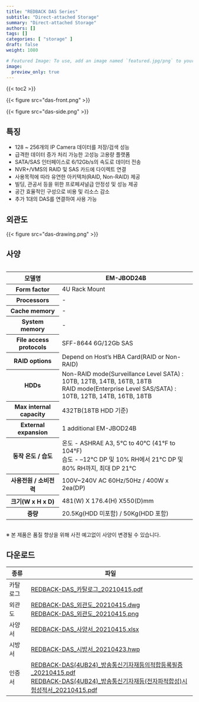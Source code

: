 ```yaml
---
title: "REDBACK DAS Series"
subtitle: "Direct-attached Storage"
summary: "Direct-attached Storage"
authors: []
tags: []
categories: [ "storage" ]
draft: false
weight: 1080

# Featured Image: To use, add an image named `featured.jpg/png` to your page's folder.
image:
  preview_only: true
---
```


{{< toc2 >}}

<div class="container">
<div class="row align-items-center">
<div class="col-sm">

{{< figure src="das-front.png" >}}

</div>
<div class="col-sm">

{{< figure src="das-side.png" >}}

</div>
</div>
</div>

<div class="container">
<div class="row align-items-top">
<div class="col-12 col-sm-8 pl-0">

## 특징

- 128 ~ 256개의 IP Camera 데이터를 저장/검색 성능
- 급격한 데이터 증가 처리 가능한 고성능 고용량 플랫폼
- SATA/SAS 인터페이스로 6/12Gb/s의 속도로 데이터 전송
- NVR+/VMS의 RAID 및 SAS 카드에 다이렉트 연결
- 사용목적에 따라 유연한 아키텍처(RAID, Non-RAID) 제공
- 빌딩, 관공서 등을 위한 프로페셔널급 안정성 및 성능 제공
- 공간 효율적인 구성으로 비용 및 리소스 감소
- 추가 1대의 DAS를 연결하여 사용 가능


</div>
<div class="col-12 col-sm-4 pl-0">

## 외관도

{{< figure src="das-drawing.png" >}}

</div>
</div>
</div>



## 사양

<div style="overflow-x: auto">
<table class="spec">
<thead>
<tr>
<th>모델명</th>
<th>EM-JBOD24B</th>
</tr>
</thead>
<tbody>
<tr>
<th>Form factor</th>
<td>4U Rack Mount</td>
</tr>
<tr>
<th>Processors</th>
<td>-</td>
</tr>
<tr>
<th>Cache memory</th>
<td>-</td>
</tr>
<tr>
<th>System memory</th>
<td>-</td>
</tr>
<tr>
<th>File access protocols</th>
<td>SFF-8644 6G/12Gb SAS</td>
</tr>
<tr>
<th>RAID options</th>
<td>Depend on Host’s HBA Card(RAID or Non-RAID)</td>
</tr>
<tr>
<th>HDDs</th>
<td>Non-RAID mode(Surveillance Level SATA) : 10TB, 12TB, 14TB, 16TB, 18TB<br>RAID mode(Enterprise Level SAS/SATA) :  10TB, 12TB, 14TB, 16TB, 18TB
</td>
</tr>
<tr>
<th>Max internal capacity</th>
<td>432TB(18TB HDD 기준)</td>
</tr>
<tr>
<th>External expansion</th>
<td>1 additional EM-JBOD24B</td>
</tr>
<tr>
<th>동작 온도 / 습도</th>
<td>온도 - ASHRAE A3, 5°C to 40°C (41°F to 104°F)<br>습도 - –12°C DP 및 10% RH에서 21°C DP 및 80% RH까지, 최대 DP 21°C</td>
</tr>
<tr>
<th>사용전원 / 소비전력</th>
<td>100V~240V AC 60Hz/50Hz / 400W x 2ea(DP)</td>
</tr>
<tr>
<th>크기(W x H x D)</th>
<td>481(W) Ⅹ 176.4(H) Ⅹ550(D)mm</td>
</tr>
<tr>
<th>중량</th>
<td>20.5Kg(HDD 미포함) / 50Kg(HDD 포함)</td>
</tr>
</tbody>
</table>
</div>


※ 본 제품은 품질 향상을 위해 사전 예고없이 사양이 변경될 수 있습니다.

## 다운로드

종류 | 파일
---- | ----
카탈로그 | [REDBACK-DAS_카탈로그_20210415.pdf](https://www.emstone.com/data/sales/ko/REDBACK-DAS_카탈로그_20210415.pdf)
외관도 | [REDBACK-DAS_외관도_20210415.dwg](https://www.emstone.com/data/sales/ko/REDBACK-DAS_외관도_20210415.dwg)<br>[REDBACK-DAS_외관도_20210415.png](https://www.emstone.com/data/sales/ko/REDBACK-DAS_외관도_20210415.png)
사양서 | [REDBACK-DAS_사양서_20210415.xlsx](https://www.emstone.com/data/sales/ko/REDBACK-DAS_사양서_20210415.xlsx)
시방서 | [REDBACK-DAS_시방서_20210423.hwp](https://www.emstone.com/data/sales/ko/REDBACK-DAS_시방서_20210423.hwp)
인증서 | [REDBACK-DAS(4UB24)_방송통신기자재등의적합등록필증_20210415.pdf](https://www.emstone.com/data/sales/ko/REDBACK-DAS(4UB24)_방송통신기자재등의적합등록필증_20210415.pdf)<br>[REDBACK-DAS(4UB24)_방송통신기자재등(전자파적합성)시험성적서_20210415.pdf](https://www.emstone.com/data/sales/ko/REDBACK-DAS(4UB24)_방송통신기자재등(전자파적합성)시험성적서_20210415.pdf)
